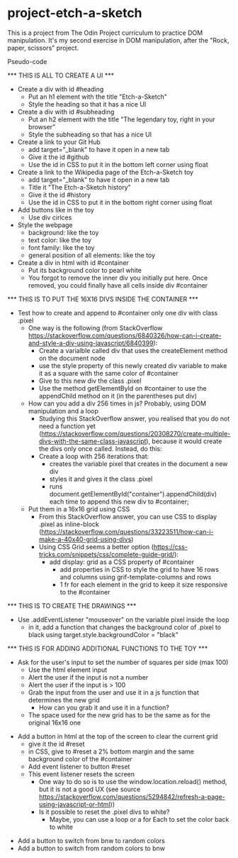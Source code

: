 # project-etch-a-sketch

This is a project from The Odin Project curriculum to practice DOM manipulation.
It's my second exercise in DOM manipulation, after the "Rock, paper, scissors" project.

Pseudo-code

*** THIS IS ALL TO CREATE A UI ***
+ Create a div with id #heading
    + Put an h1 element with the title "Etch-a-Sketch"
    + Style the heading so that it has a nice UI
+ Create a div with id #subheading
    + Put an h2 element with the title "The legendary toy, right in your browser"
    + Style the subheading so that has a nice UI
+ Create a link to your Git Hub
    + add target="_blank" to have it open in a new tab
    + Give it the id #github
    + Use the id in CSS to put it in the bottom left corner using float
+ Create a link to the Wikipedia page of the Etch-a-Sketch toy
    + add target="_blank" to have it open in a new tab
    + Title it "The Etch-a-Sketch history"
    + Give it the id #history
    + Use the id in CSS to put it in the bottom right corner using float
+ Add buttons like in the toy
    + Use div cirlces
+ Style the webpage
    + background: like the toy
    + text color: like the toy
    + font family: like the toy
    + general position of all elements: like the toy
+ Create a div in html with id #container
    + Put its background color to pearl white
    + You forgot to remove the inner div you initially put here. Once removed, you could finally have all cells inside div #container


*** THIS IS TO PUT THE 16X16 DIVS INSIDE THE CONTAINER ***
+ Test how to create and append to #container only one div with class .pixel
    + One way is the following (from StackOverflow https://stackoverflow.com/questions/6840326/how-can-i-create-and-style-a-div-using-javascript/6840399):
        + Create a varialble called div that uses the createElement method on the document node
        + use the style property of this newly created div variable to make it as a square with the same color of #container
        + Give to this new div the class .pixel
        + Use the method getElementById on #container to use the appendChild method on it (in the parentheses put div)
    + How can you add a div 256 times in js? Probably, using DOM manipulation and a loop
        + Studying this StackOverflow answer, you realised that you do not need a function yet (https://stackoverflow.com/questions/20308270/create-multiple-divs-with-the-same-class-javascript), because it would create the divs only once called. Instead, do this:
        + Create a loop with 256 iterations that:
            + creates the variable pixel that creates in the document a new div
            + styles it and gives it the class .pixel
            + runs document.getElementById("container").appendChild(div) each time to append this new div to #container;
    + Put them in a 16x16 grid using CSS
        + From this StackOverflow answer, you can use CSS to display .pixel as inline-block (https://stackoverflow.com/questions/33223511/how-can-i-make-a-40x40-grid-using-divs)
        + Using CSS Grid seems a better option (https://css-tricks.com/snippets/css/complete-guide-grid/):
            + add display: grid as a CSS property of #container
                + add properties in CSS to style the grid to have 16 rows and columns using grif-template-columns and rows
                + 1 fr for each element in the grid to keep it size responsive to the #container


*** THIS IS TO CREATE THE DRAWINGS ***
+ Use .addEventListener "mouseover" on the variable pixel inside the loop
    + in it, add a function that changes the background color of .pixel to black using target.style.backgroundColor = "black"


*** THIS IS FOR ADDING ADDITIONAL FUNCTIONS TO THE TOY ***
- Ask for the user's input to set the number of squares per side (max 100)
    - Use the html element input
    - Alert the user if the input is not a number
    - Alert the user if the input is > 100
    - Grab the input from the user and use it in a js function that determines the new grid
        - How can you grab it and use it in a function?
    - The space used for the new grid has to be the same as for the original 16x16 one
+ Add a button in html at the top of the screen to clear the current grid
    + give it the id #reset
    + in CSS, give to #reset a 2% bottom margin and the same background color of the #container
    + Add event listener to button #reset
    - This event listener resets the screen
        - One way to do so is to use the window.location.reload() method, but it is not a good UX (see source https://stackoverflow.com/questions/5294842/refresh-a-page-using-javascript-or-html))
        - Is it possible to reset the .pixel divs to white?
            - Maybe, you can use a loop or a for Each to set the color back to white
- Add a button to switch from bnw to random colors
- Add a button to switch from random colors to bnw
